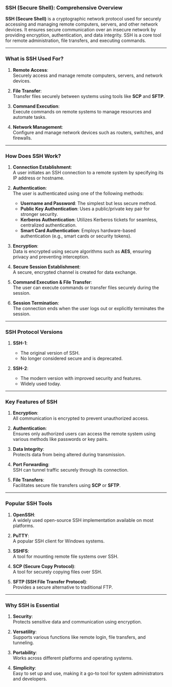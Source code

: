 ### **SSH (Secure Shell): Comprehensive Overview**

**SSH (Secure Shell)** is a cryptographic network protocol used for securely accessing and managing remote computers, servers, and other network devices. It ensures secure communication over an insecure network by providing encryption, authentication, and data integrity. SSH is a core tool for remote administration, file transfers, and executing commands.

---

### **What is SSH Used For?**

1. **Remote Access**:  
   Securely access and manage remote computers, servers, and network devices.

2. **File Transfer**:  
   Transfer files securely between systems using tools like **SCP** and **SFTP**.

3. **Command Execution**:  
   Execute commands on remote systems to manage resources and automate tasks.

4. **Network Management**:  
   Configure and manage network devices such as routers, switches, and firewalls.

---

### **How Does SSH Work?**

1. **Connection Establishment**:  
   A user initiates an SSH connection to a remote system by specifying its IP address or hostname.

2. **Authentication**:  
   The user is authenticated using one of the following methods:

   - **Username and Password**: The simplest but less secure method.
   - **Public Key Authentication**: Uses a public/private key pair for stronger security.
   - **Kerberos Authentication**: Utilizes Kerberos tickets for seamless, centralized authentication.
   - **Smart Card Authentication**: Employs hardware-based authentication (e.g., smart cards or security tokens).

3. **Encryption**:  
   Data is encrypted using secure algorithms such as **AES**, ensuring privacy and preventing interception.

4. **Secure Session Establishment**:  
   A secure, encrypted channel is created for data exchange.

5. **Command Execution & File Transfer**:  
   The user can execute commands or transfer files securely during the session.

6. **Session Termination**:  
   The connection ends when the user logs out or explicitly terminates the session.

---

### **SSH Protocol Versions**

1. **SSH-1**:

   - The original version of SSH.
   - No longer considered secure and is deprecated.

2. **SSH-2**:
   - The modern version with improved security and features.
   - Widely used today.

---

### **Key Features of SSH**

1. **Encryption**:  
   All communication is encrypted to prevent unauthorized access.

2. **Authentication**:  
   Ensures only authorized users can access the remote system using various methods like passwords or key pairs.

3. **Data Integrity**:  
   Protects data from being altered during transmission.

4. **Port Forwarding**:  
   SSH can tunnel traffic securely through its connection.

5. **File Transfers**:  
   Facilitates secure file transfers using **SCP** or **SFTP**.

---

### **Popular SSH Tools**

1. **OpenSSH**:  
   A widely used open-source SSH implementation available on most platforms.

2. **PuTTY**:  
   A popular SSH client for Windows systems.

3. **SSHFS**:  
   A tool for mounting remote file systems over SSH.

4. **SCP (Secure Copy Protocol)**:  
   A tool for securely copying files over SSH.

5. **SFTP (SSH File Transfer Protocol)**:  
   Provides a secure alternative to traditional FTP.

---

### **Why SSH is Essential**

1. **Security**:  
   Protects sensitive data and communication using encryption.

2. **Versatility**:  
   Supports various functions like remote login, file transfers, and tunneling.

3. **Portability**:  
   Works across different platforms and operating systems.

4. **Simplicity**:  
   Easy to set up and use, making it a go-to tool for system administrators and developers.
